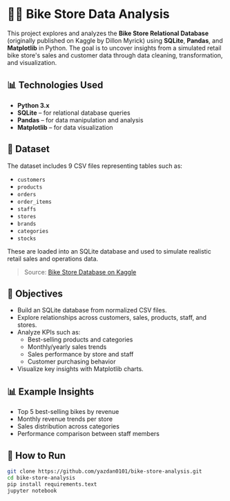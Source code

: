 # 🚴‍♂️ Bike Store Data Analysis

This project explores and analyzes the **Bike Store Relational Database** (originally published on Kaggle by Dillon Myrick) using **SQLite**, **Pandas**, and **Matplotlib** in Python. The goal is to uncover insights from a simulated retail bike store's sales and customer data through data cleaning, transformation, and visualization.

## 📊 Technologies Used

- **Python 3.x**
- **SQLite** – for relational database queries
- **Pandas** – for data manipulation and analysis
- **Matplotlib** – for data visualization

## 📁 Dataset

The dataset includes 9 CSV files representing tables such as:

- `customers`
- `products`
- `orders`
- `order_items`
- `staffs`
- `stores`
- `brands`
- `categories`
- `stocks`

These are loaded into an SQLite database and used to simulate realistic retail sales and operations data.

> Source: [Bike Store Database on Kaggle](https://www.kaggle.com/datasets/dillonmyrick/bike-store-database)

## 📌 Objectives

- Build an SQLite database from normalized CSV files.
- Explore relationships across customers, sales, products, staff, and stores.
- Analyze KPIs such as:
  - Best-selling products and categories
  - Monthly/yearly sales trends
  - Sales performance by store and staff
  - Customer purchasing behavior
- Visualize key insights with Matplotlib charts.

## 📊 Example Insights

- Top 5 best-selling bikes by revenue
- Monthly revenue trends per store
- Sales distribution across categories
- Performance comparison between staff members

## 🚀 How to Run

```bash
git clone https://github.com/yazdan0101/bike-store-analysis.git
cd bike-store-analysis
pip install requirements.text
jupyter notebook
